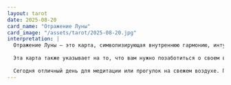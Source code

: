```yaml
---
layout: tarot
date: 2025-08-20
card_name: "Отражение Луны"
card_image: "/assets/tarot/2025-08-20.jpg"
interpretation: |
  Отражение Луны – это карта, символизирующая внутреннюю гармонию, интуицию и глубокие эмоциональные отголоски. Сегодня она может рассказать о том, как важно быть в согласии с собой и прислушиваться к своим эмоциям. Это напоминание о том, что в нашей жизни есть вещи, которые требуют внимания на глубоком уровне. Возможно, вам предстоит столкнуться с ситуациями, когда вам нужно будет опираться на свою интуицию и доверять своим чувствам.
  
  Эта карта также указывает на то, что вам нужно позаботиться о своем внутреннем состоянии. Обратите внимание на то, что вас окружает, и как вы реагируете на это. Может быть, стоит провести время наедине с собой, чтобы понять свои желания и чувства. Кроме того, выражая свои эмоции, не забудьте проявить к ним принятие — это путь к исцелению.
  
  Сегодня отличный день для медитации или прогулок на свежем воздухе. Понаблюдайте за отражением Луны на воде — это может помочь вам настроиться на внутренние вибрации. Погрузитесь в мир своих мыслей и дайте себе возможность разобраться с внутренними конфликтами. Позвольте себе ощущать, и вас ждет открытие, которое может изменить ваше восприятие ситуации.
---
```


